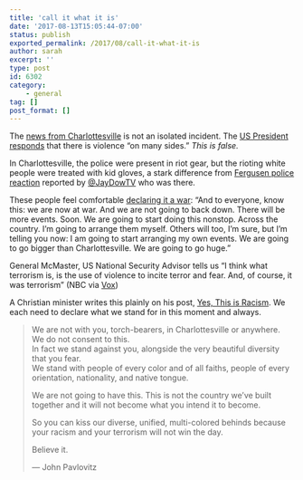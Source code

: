 ```yaml
---
title: 'call it what it is'
date: '2017-08-13T15:05:44-07:00'
status: publish
exported_permalink: /2017/08/call-it-what-it-is
author: sarah
excerpt: ''
type: post
id: 6302
category:
    - general
tag: []
post_format: []
---
```

The [news from Charlottesville](http://www.cnn.com/2017/08/13/us/charlottesville-white-nationalist-rally-car-crash/index.html) is not an isolated incident. The [US President responds](http://www.cnn.com/2017/08/12/politics/trump-charlottesville-statement/index.html) that there is violence “on many sides.” *This is false.*

In Charlottesville, the police were present in riot gear, but the rioting white people were treated with kid gloves, a stark difference from [Fergusen police reaction](https://twitter.com/JayDowTV/status/896813698047758336) reported by [@JayDowTV](https://twitter.com/JayDowTV) who was there.

These people feel comfortable [declaring it a war](https://www.dailystormer.com/unitetheright-charlottesville-live-updates/): “And to everyone, know this: we are now at war. And we are not going to back down. There will be more events. Soon. We are going to start doing this nonstop. Across the country. I’m going to arrange them myself. Others will too, I’m sure, but I’m telling you now: I am going to start arranging my own events. We are going to go bigger than Charlottesville. We are going to go huge.”

General McMaster, US National Security Advisor tells us “I think what terrorism is, is the use of violence to incite terror and fear. And, of course, it was terrorism” (NBC via [Vox](https://www.vox.com/2017/8/13/16140490/terrorism-chuck-todd-mcmaster-charlottesville-racism-violence))

A Christian minister writes this plainly on his post, [Yes, This is Racism](http://johnpavlovitz.com/2017/08/12/yes-this-is-racism/). We each need to declare what we stand for in this moment and always.

> We are not with you, torch-bearers, in Charlottesville or anywhere.  
> We do not consent to this.  
> In fact we stand against you, alongside the very beautiful diversity that you fear.  
> We stand with people of every color and of all faiths, people of every orientation, nationality, and native tongue.
> 
> We are not going to have this. This is not the country we’ve built together and it will not become what you intend it to become.
> 
> So you can kiss our diverse, unified, multi-colored behinds because your racism and your terrorism will not win the day.
> 
> Believe it.
> 
> — John Pavlovitz